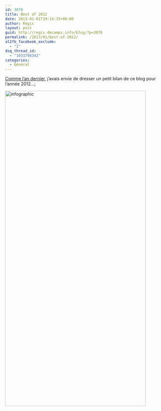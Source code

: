 ```yaml
---
id: 3078
title: Best of 2012
date: 2013-01-01T19:14:33+00:00
author: Régis
layout: post
guid: http://regis.decamps.info/blog/?p=3078
permalink: /2013/01/best-of-2012/
al2fb_facebook_exclude:
  - "1"
dsq_thread_id:
  - "1033798342"
categories:
  - Général
---
```

[Comme l’an dernier](http://regis.decamps.info/blog/2011/12/les-articles-de-2011/ "Les articles de 2011"), j’avais envie de dresser un petit bilan de ce blog pour l’année 2012…;

<img src="http://regis.decamps.info/blog/wp-content/uploads/2013/01/rien_specia_2012-455x1024.png" alt="infographic" width="455" height="1024" class="alignnone size-large wp-image-3079" srcset="http://regis.decamps.info/blog/wp-content/uploads/2013/01/rien_specia_2012-455x1024.png 455w, http://regis.decamps.info/blog/wp-content/uploads/2013/01/rien_specia_2012-155x350.png 155w, http://regis.decamps.info/blog/wp-content/uploads/2013/01/rien_specia_2012-133x300.png 133w, http://regis.decamps.info/blog/wp-content/uploads/2013/01/rien_specia_2012.png 600w" sizes="(max-width: 455px) 100vw, 455px" />

